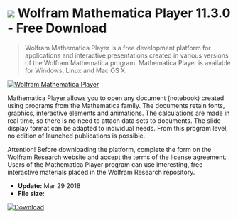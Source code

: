 # ![](https://cdn.softexe.net/static/icon/win.gif) Wolfram Mathematica Player 11.3.0 - Free Download

> Wolfram Mathematica Player is a free development platform for applications and interactive presentations created in various versions of the Wolfram Mathematica program. Mathematica Player is available for Windows, Linux and Mac OS X.

[![Wolfram Mathematica Player](https://gallery.dpcdn.pl/imgc/Tools/1166/g_-_420x350_1.5_-_x20101022142732.PNG)](https://softexe.net/win/education-science/maths/wolfram-mathematica-player:pRdec.html)

Mathematica Player allows you to open any document (notebook) created using programs from the Mathematica family. The documents retain fonts, graphics, interactive elements and animations. The calculations are made in real time, so there is no need to attach data sets to documents. The slide display format can be adapted to individual needs. From this program level, no edition of launched publications is possible.
 
 Attention!
 Before downloading the platform, complete the form on the Wolfram Research website and accept the terms of the license agreement. Users of the Mathematica Player program can use interesting, free interactive materials placed in the Wolfram Research repository.


- **Update:** Mar 29 2018
- **File size:** 

[![Download](https://cdn.softexe.net/static/img/download.png)](https://softexe.net/win/education-science/maths/wolfram-mathematica-player:pRdec.html)

